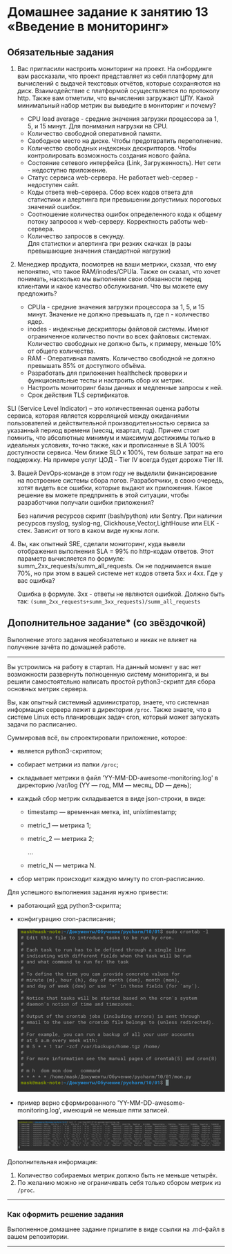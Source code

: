 # Домашнее задание к занятию 13 «Введение в мониторинг»

## Обязательные задания

1. Вас пригласили настроить мониторинг на проект. На онбординге вам рассказали, что проект представляет из себя платформу для вычислений с выдачей текстовых отчётов, которые сохраняются на диск. 
Взаимодействие с платформой осуществляется по протоколу http. Также вам отметили, что вычисления загружают ЦПУ. Какой минимальный набор метрик вы выведите в мониторинг и почему?
   
   - CPU load average - средние значения загрузки процессора за 1, 5, и 15 минут. Для понимания нагрузки на CPU.
   - Количество свободной оперативной памяти.
   - Свободное место на диске. Чтобы предотвратить переполнение.
   - Количество свободных индексных дескрипторов. Чтобы контролировать возможность создания нового файла.
   - Состояние сетевого интерфейса (Link, Загруженность). Нет сети - недоступно приложение.   
   - Статус сервиса web-сервера. Не работает web-сервер - недоступен сайт.
   - Коды ответа web-сервера.
     Сбор всех кодов ответа для статистики и алертинга при превышении допустимых пороговых значений ошибок.
   - Соотношение количества ошибок определенного кода к общему потоку запросов к web-серверу.
     Корректность работы web-сервера.
   - Количество запросов в секунду.  
     Для статистки и алертинга при резких скачках (в разы превышающие значения стандартной нагрузки)  


2. Менеджер продукта, посмотрев на ваши метрики, сказал, что ему непонятно, что такое RAM/inodes/CPUla. Также он сказал, что хочет понимать, насколько мы выполняем свои обязанности перед клиентами и какое качество обслуживания. Что вы можете ему предложить?
   
   - CPUla - средние значения загрузки процессора за 1, 5, и 15 минут.
     Значение не должно превышать n, где n - количество ядер.  
   - inodes - индексные дескрипторы файловой системы.
     Имеют ограниченное количество почти во всех файловых системах.
     Количество свободных не должно быть, к примеру, меньше 10% от общего количества.
   - RAM - Оперативная память.
     Количество свободной не должно превышать 85% от доступного объёма. 
   - Разработать для приложения healthcheck проверки и функциональные тесты и настроить сбор их метрик.
   - Настроить мониторинг базы данных и медленные запросы к ней.
   - Срок действия TLS сертификатов.
   
SLI (Service Level Indicator) – это количественная оценка работы сервиса, которая является корреляцией между ожиданиями пользователей и действительной производительностью сервиса за указанный период времени (месяц, квартал, год).
Причем стоит помнить, что абсолютные минимум и максимум достижимы только в идеальных условиях, точно также, как и прописанные в SLA 100% доступности сервиса.
Чем ближе SLO к 100%, тем больше затрат на его поддержку. На примере услуг ЦОД - Tier IV всегда будет дороже Tier III.

3. Вашей DevOps-команде в этом году не выделили финансирование на построение системы сбора логов. Разработчики, в свою очередь, хотят видеть все ошибки, которые выдают их приложения. Какое решение вы можете предпринять в этой ситуации, чтобы разработчики получали ошибки приложения?
   
   Без наличия ресурсов скрипт (bash/python) или Sentry.
   При наличии ресурсов rsyslog, syslog-ng, Clickhouse,Vector,LightHouse или ELK - стек.
   Зависит от того в каком виде нужны логи.

3. Вы, как опытный SRE, сделали мониторинг, куда вывели отображения выполнения SLA = 99% по http-кодам ответов. 
Этот параметр вычисляется по формуле: summ_2xx_requests/summ_all_requests. Он не поднимается выше 70%, но при этом в вашей системе нет кодов ответа 5xx и 4xx. Где у вас ошибка?
  
   Ошибка в формуле. 3xx - ответы не являются ошибкой.
   Должно быть так: `(summ_2xx_requests+summ_3xx_requests)/summ_all_requests`

## Дополнительное задание* (со звёздочкой) 

Выполнение этого задания необязательно и никак не влияет на получение зачёта по домашней работе.

_____

Вы устроились на работу в стартап. На данный момент у вас нет возможности развернуть полноценную систему 
мониторинга, и вы решили самостоятельно написать простой python3-скрипт для сбора основных метрик сервера. 

Вы, как опытный системный администратор, знаете, что системная информация сервера лежит в директории `/proc`. Также знаете, что в системе Linux есть  планировщик задач cron, который может запускать задачи по расписанию.

Суммировав всё, вы спроектировали приложение, которое:

- является python3-скриптом;
- собирает метрики из папки `/proc`;
- складывает метрики в файл 'YY-MM-DD-awesome-monitoring.log' в директорию /var/log 
(YY — год, MM — месяц, DD — день);
- каждый сбор метрик складывается в виде json-строки, в виде:
  + timestamp — временная метка, int, unixtimestamp;
  + metric_1 — метрика 1;
  + metric_2 — метрика 2;
  
     ...
     
  + metric_N — метрика N.
  
- сбор метрик происходит каждую минуту по cron-расписанию.

Для успешного выполнения задания нужно привести:

* работающий [код](mon.py) python3-скрипта;
* конфигурацию cron-расписания;

  ![cron](cron.png)
* пример верно сформированного 'YY-MM-DD-awesome-monitoring.log', имеющий не меньше пяти записей.

  ![log](log.png)

Дополнительная информация:

1. Количество собираемых метрик должно быть не меньше четырёх.
1. По желанию можно не ограничивать себя только сбором метрик из `/proc`.

---

### Как оформить решение задания

Выполненное домашнее задание пришлите в виде ссылки на .md-файл в вашем репозитории.


---

